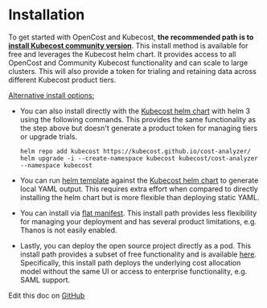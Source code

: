 Installation
===================

To get started with OpenCost and Kubecost, **the recommended path is to [install Kubecost community version](http://kubecost.com/install)**. This install method is available for free and leverages the Kubecost helm chart. It provides access to all OpenCost and Community Kubecost functionality and can scale to large clusters. This will also provide a token for trialing and retaining data across different Kubecost product tiers.

<ins>Alternative install options:<ins>

* You can also install directly with the [Kubecost helm chart](http://kubecost.com/install) with helm 3 using the following commands. This provides the same functionality as the step above but doesn't generate a product token for managing tiers or upgrade trials. 

   ```
   helm repo add kubecost https://kubecost.github.io/cost-analyzer/
   helm upgrade -i --create-namespace kubecost kubecost/cost-analyzer --namespace kubecost
   ```
  
* You can run [helm template](https://helm.sh/docs/helm/helm_template/) against the [Kubecost helm chart](https://github.com/kubecost/cost-analyzer-helm-chart/) to generate local YAML output. This requires extra effort when compared to directly installing the helm chart but is more flexible than deploying static YAML.

* You can install via [flat manifest](https://github.com/kubecost/cost-analyzer-helm-chart/blob/master/README.md#manifest). This install path provides less flexibility for managing your deployment and has several product limitations, e.g. Thanos is not easily enabled.

* Lastly, you can deploy the open source project directly as a pod. This install path provides a subset of free functionality and is available [here](https://github.com/kubecost/cost-model/blob/master/deploying-as-a-pod.md). Specifically, this install path deploys the underlying cost allocation model without the same UI or access to enterprise functionality, e.g. SAML support. 

Edit this doc on [GitHub](https://github.com/kubecost/docs/blob/main/install.md)

<!--- {"article":"4407601821207","section":"4402815636375","permissiongroup":"1500001277122"} --->
